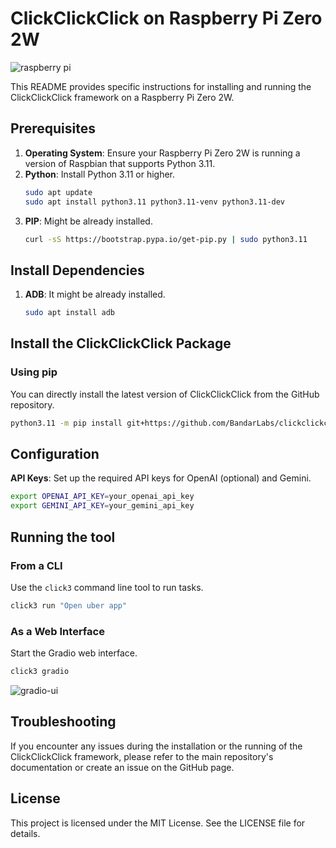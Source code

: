# ClickClickClick on Raspberry Pi Zero 2W

![raspberry pi](https://github.com/user-attachments/assets/da020494-d167-40da-839f-fa2cb4442002)

This README provides specific instructions for installing and running the ClickClickClick framework on a Raspberry Pi Zero 2W.

## Prerequisites

1. **Operating System**: Ensure your Raspberry Pi Zero 2W is running a version of Raspbian that supports Python 3.11.
2. **Python**: Install Python 3.11 or higher.
   ```sh
   sudo apt update
   sudo apt install python3.11 python3.11-venv python3.11-dev
   ```
3. **PIP**: Might be already installed.
   ```sh
   curl -sS https://bootstrap.pypa.io/get-pip.py | sudo python3.11
   ```

## Install Dependencies

1. **ADB**: It might be already installed.
   ```sh
   sudo apt install adb
   ```



## Install the ClickClickClick Package

### Using pip

You can directly install the latest version of ClickClickClick from the GitHub repository.

```sh
python3.11 -m pip install git+https://github.com/BandarLabs/clickclickclick.git
```



## Configuration

 **API Keys**: Set up the required API keys for OpenAI (optional) and Gemini.

   ```sh
   export OPENAI_API_KEY=your_openai_api_key
   export GEMINI_API_KEY=your_gemini_api_key
   ```


## Running the tool

### From a CLI

Use the `click3` command line tool to run tasks.

```sh
click3 run "Open uber app"
```

### As a Web Interface

Start the Gradio web interface.

```sh
click3 gradio
```

![gradio-ui](https://github.com/user-attachments/assets/610540f3-d324-4b6a-af9f-14e275f3b520)

## Troubleshooting

If you encounter any issues during the installation or the running of the ClickClickClick framework, please refer to the main repository's documentation or create an issue on the GitHub page.

## License

This project is licensed under the MIT License. See the LICENSE file for details.